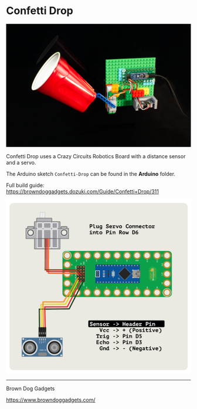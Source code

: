 # Confetti Drop

![](Images/confetti-drop.jpg)

Confetti Drop uses a Crazy Circuits Robotics Board with a distance sensor and a servo.

The Arduino sketch `Confetti-Drop` can be found in the **Arduino** folder.

Full build guide: https://browndoggadgets.dozuki.com/Guide/Confetti+Drop/311

![](Diagrams/circuit-diagram.png)

---

Brown Dog Gadgets

https://www.browndoggadgets.com/

